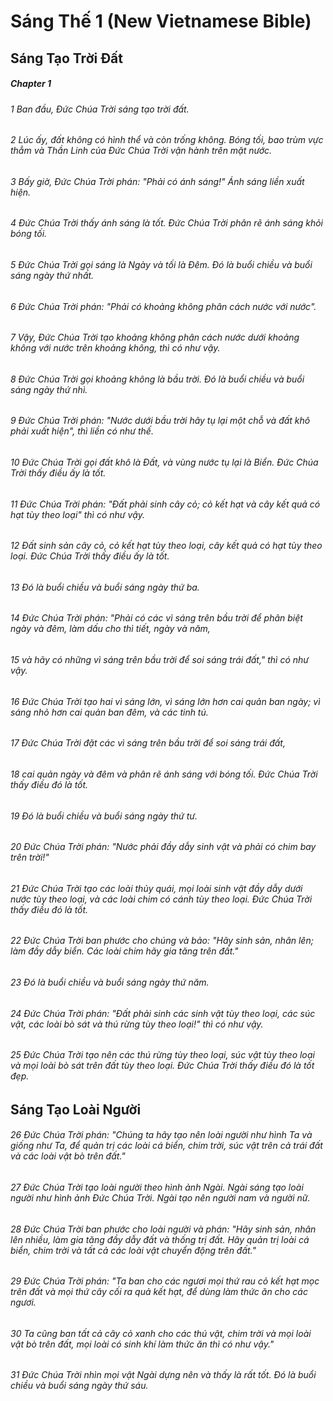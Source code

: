 
# Sáng Thế 1 (New Vietnamese Bible)
## Sáng Tạo Trời Đất

##### Chapter 1
###### 1 Ban đầu, Đức Chúa Trời sáng tạo trời đất.  
###### 2 Lúc ấy, đất không có hình thể và còn trống không. Bóng tối, bao trùm vực thẳm và Thần Linh của Đức Chúa Trời vận hành trên mặt nước.  
###### 3 Bấy giờ, Đức Chúa Trời phán: "Phải có ánh sáng!" Ánh sáng liền xuất hiện.  
###### 4 Đức Chúa Trời thấy ánh sáng là tốt. Đức Chúa Trời phân rẽ ánh sáng khỏi bóng tối.  
###### 5 Đức Chúa Trời gọi sáng là Ngày và tối là Đêm. Đó là buổi chiều và buổi sáng ngày thứ nhất.  
###### 6 Đức Chúa Trời phán: "Phải có khoảng không phân cách nước với nước".

###### 7 Vậy, Đức Chúa Trời tạo khoảng không phân cách nước dưới khoảng không với nước trên khoảng không, thì có như vậy.  
###### 8 Đức Chúa Trời gọi khoảng không là bầu trời. Đó là buổi chiều và buổi sáng ngày thứ nhì.

###### 9 Đức Chúa Trời phán: "Nước dưới bầu trời hãy tụ lại một chỗ và đất khô phải xuất hiện", thì liền có như thế.  
###### 10 Đức Chúa Trời gọi đất khô là Đất, và vùng nước tụ lại là Biển. Đức Chúa Trời thấy điều ấy là tốt.  
###### 11 Đức Chúa Trời phán: "Đất phải sinh cây cỏ; cỏ kết hạt và cây kết quả có hạt tùy theo loại" thì có như vậy.  
###### 12 Đất sinh sản cây cỏ, cỏ kết hạt tùy theo loại, cây kết quả có hạt tùy theo loại. Đức Chúa Trời thấy điều ấy là tốt.  
###### 13 Đó là buổi chiều và buổi sáng ngày thứ ba.

###### 14 Đức Chúa Trời phán: "Phải có các vì sáng trên bầu trời để phân biệt ngày và đêm, làm dấu cho thì tiết, ngày và năm,  
###### 15 và hãy có những vì sáng trên bầu trời để soi sáng trái đất," thì có như vậy.  
###### 16 Đức Chúa Trời tạo hai vì sáng lớn, vì sáng lớn hơn cai quản ban ngày; vì sáng nhỏ hơn cai quản ban đêm, và các tinh tú.  
###### 17 Đức Chúa Trời đặt các vì sáng trên bầu trời để soi sáng trái đất,  
###### 18 cai quản ngày và đêm và phân rẽ ánh sáng với bóng tối. Đức Chúa Trời thấy điều đó là tốt.  
###### 19 Đó là buổi chiều và buổi sáng ngày thứ tư.

###### 20 Đức Chúa Trời phán: "Nước phải đầy dẫy sinh vật và phải có chim bay trên trời!"  
###### 21 Đức Chúa Trời tạo các loài thủy quái, mọi loài sinh vật đầy dẫy dưới nước tùy theo loại, và các loài chim có cánh tùy theo loại. Đức Chúa Trời thấy điều đó là tốt.  
###### 22 Đức Chúa Trời ban phước cho chúng và bảo: "Hãy sinh sản, nhân lên; làm đầy dẫy biển. Các loài chim hãy gia tăng trên đất."  
###### 23 Đó là buổi chiều và buổi sáng ngày thứ năm.  
###### 24 Đức Chúa Trời phán: "Đất phải sinh các sinh vật tùy theo loại, các súc vật, các loài bò sát và thú rừng tùy theo loại!" thì có như vậy.  
###### 25 Đức Chúa Trời tạo nên các thú rừng tùy theo loại, súc vật tùy theo loại và mọi loài bò sát trên đất tùy theo loại. Đức Chúa Trời thấy điều đó là tốt đẹp.

## Sáng Tạo Loài Người

###### 26 Đức Chúa Trời phán: "Chúng ta hãy tạo nên loài người như hình Ta và giống như Ta, để quản trị các loài cá biển, chim trời, súc vật trên cả trái đất và các loài vật bò trên đất."  
###### 27 Đức Chúa Trời tạo loài người theo hình ảnh Ngài. Ngài sáng tạo loài người như hình ảnh Đức Chúa Trời. Ngài tạo nên người nam và người nữ.  
###### 28 Đức Chúa Trời ban phước cho loài người và phán: "Hãy sinh sản, nhân lên nhiều, làm gia tăng đầy dẫy đất và thống trị đất. Hãy quản trị loài cá biển, chim trời và tất cả các loài vật chuyển động trên đất."  
###### 29 Đức Chúa Trời phán: "Ta ban cho các ngươi mọi thứ rau cỏ kết hạt mọc trên đất và mọi thứ cây cối ra quả kết hạt, để dùng làm thức ăn cho các ngươi.  
###### 30 Ta cũng ban tất cả cây cỏ xanh cho các thú vật, chim trời và mọi loài vật bò trên đất, mọi loài có sinh khí làm thức ăn thì có như vậy."  
###### 31 Đức Chúa Trời nhìn mọi vật Ngài dựng nên và thấy là rất tốt. Đó là buổi chiều và buổi sáng ngày thứ sáu.

